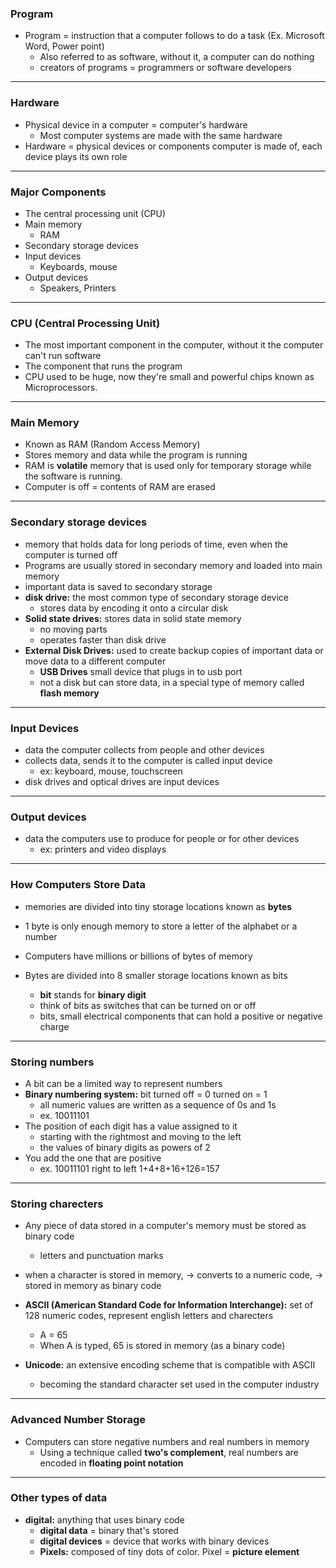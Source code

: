 ### Program
- Program = instruction that a computer follows to do a task (Ex. Microsoft Word, Power point)
  - Also referred to as software, without it, a computer can do nothing
  - creators of programs = programmers or software developers

---

### Hardware
- Physical device in a computer = computer's hardware
  - Most computer systems are made with the same hardware
- Hardware = physical devices or components computer is made of, each device plays its own role

---

### Major Components
- The central processing unit (CPU)
- Main memory
  - RAM
- Secondary storage devices
- Input devices
  - Keyboards, mouse
- Output devices
  - Speakers, Printers

---

### CPU (Central Processing Unit)
- The most important component in the computer, without it the computer can't run software
- The component that runs the program
- CPU used to be huge, now they're small and powerful chips known as Microprocessors.

---

### Main Memory
- Known as RAM (Random Access Memory)
- Stores memory and data while the program is running
- RAM is **volatile**  memory that is used only for temporary storage while the software is running.
- Computer is off = contents of RAM are erased

---

### Secondary storage devices
- memory that holds data for long periods of time, even when the computer is turned off
- Programs are usually stored in secondary memory and loaded into main memory
- important data is saved to secondary storage
- **disk drive:** the most common type of secondary storage device
  - stores data by encoding it onto a circular disk
- **Solid state drives:** stores data in solid state memory
  - no moving parts
  - operates faster than disk drive
- **External Disk Drives:** used to create backup copies of important data or move data to a different computer
  - **USB Drives** small device that plugs in to usb port
  - not a disk but can store data, in a special type of memory called **flash memory**

---

### Input Devices
- data the computer collects from people and other devices
- collects data, sends it to the computer is called input device
  - ex: keyboard, mouse, touchscreen
- disk drives and optical drives are input devices

---

### Output devices
- data the computers use to produce for people or for other devices
  - ex: printers and video displays

---

### How Computers Store Data
- memories are divided into tiny storage locations known as **bytes**
- 1 byte is only enough memory to store a letter of the alphabet or a number
- Computers have millions or billions of bytes of memory

- Bytes are divided into 8 smaller storage locations known as bits
  - **bit** stands for **binary digit**
  - think of bits as switches that can be turned on or off
  - bits, small electrical components that can hold a positive or negative charge

---

### Storing numbers
- A bit can be a limited way to represent numbers
- **Binary numbering system:** bit turned off = 0 turned on = 1
  - all numeric values are written as a sequence of 0s and 1s
  - ex. 10011101
- The position of each digit has a value assigned to it
  - starting with the rightmost and moving to the left
  - the values of binary digits as powers of 2
- You add the one that are positive
  - ex. 10011101 right to left 1+4+8+16+126=157

---

### Storing charecters
- Any piece of data stored in a computer's memory must be stored as binary code
  - letters and punctuation marks
- when a character is stored in memory, -> converts to a numeric code, -> stored in memory as binary code

- **ASCII (American Standard Code for Information Interchange):** set of 128 numeric codes, represent english letters and charecters
  - A = 65
  - When A is typed, 65 is stored in memory (as a binary code)
- **Unicode:** an extensive encoding scheme that is compatible with ASCII
  - becoming the standard character set used in the computer industry

---

### Advanced Number Storage
- Computers can store negative numbers and real numbers in memory
  - Using a technique called **two's complement**, real numbers are encoded in **floating point notation**

---

### Other types of data
- **digital:** anything that uses binary code
  - **digital data** = binary that's stored
  - **digital devices** = device that works with binary devices
  - **Pixels:** composed of tiny dots of color. Pixel = **picture element**




 

